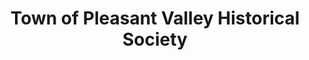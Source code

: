 ---
layout: repo
title: "Town of Pleasant Valley Historical Society"
id: 21899
permalink: repos/21899/
---